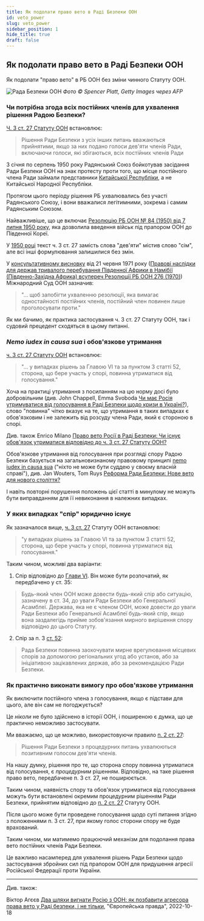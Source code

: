 ```yaml
---
title: Як подолати право вето в Раді Безпеки ООН
id: veto_power
slug: veto_power
sidebar_position: 1
hide_title: true
draft: false 
---
```


## Як подолати право вето в Раді Безпеки ООН

Як подолати "право вето" в РБ ООН без зміни чинного Статуту ООН.

![Рада Безпеки ООН](/img/Illustrations/docs/UN/veto_power/Zelensky_UN_SC.jpg "© Spencer Platt, Getty Images via AFP")
*Фото © Spencer Platt, Getty Images через AFP*

### Чи потрібна згода всіх постійних членів для ухвалення рішення Радою Безпеки?

[Ч. 3 ст. 27 Статуту ООН](https://www.un.org/en/about-us/un-charter/chapter-5) встановлює:
> Рішення Ради Безпеки з усіх інших питань вважаються прийнятими, якщо за них подано голоси дев'яти членів Ради, включаючи голоси, які збігаються, всіх постійних членів Ради

З січня по серпень 1950 року Радянський Союз бойкотував засідання Ради Безпеки ООН на знак протесту проти того, що місце постійного члена Ради займали представники [Китайської Республіки](https://uk.wikipedia.org/wiki/Тайвань), а не Китайської Народної Республіки.

Протягом цього періоду рішення РБ ухвалювались без участі Радянського Союзу, і вони вважалися легітимними, зокрема і самим Радянським Союзом.

Найважливіше, що це включає [Резолюцію РБ ООН № 84 (1950) від 7 липня 1950 року](https://uk.wikipedia.org/wiki/Резолюція_Ради_Безпеки_ООН_84), яка дозволила введення військ під прапором ООН до Південної Кореї.

У [1950 році](https://treaties.un.org/doc/publication/ctc/uncharter.pdf) текст ч. 3 ст. 27 замість слова "дев'яти" містив слово "сім", але всі інші формулювання залишилися без змін.

У [консультативному висновку](https://www.icj-cij.org/public/files/case-related/53/053-19710621-ADV-01-00-EN.pdf) від 21 червня 1971 року ([Правові наслідки для держав тривалого перебування Південної Африки в Намібії (Південно-Західна Африка) всупереч Резолюції РБ ООН 276 (1970)](https://www.icj-cij.org/en/case/53)) Міжнародний Суд ООН зазначив:

> "... щоб запобігти ухваленню резолюції, яка вимагає одностайності постійних членів, постійний член повинен лише проголосувати проти."

Як ми бачимо, як практика застосування ч. 3 ст. 27 Статуту ООН, так і судовий прецедент сходяться в цьому питанні.

### *Nemo iudex in causa sua* і обов'язкове утримання

[ч. 3 ст. 27 Статуту ООН](https://www.un.org/en/about-us/un-charter/chapter-5) встановлює:
> "... у випадках рішень за Главою VI та за пунктом 3 статті 52, сторона, що бере участь у спорі, повинна утриматися від голосування."

Хоча на практиці утримання з посиланням на цю норму досі було добровільним (див. John Chappell, Emma Svoboda [Чи має Росія утримуватися від голосування в Раді Безпеки щодо кризи в Україні?](https://www.lawfareblog.com/must-russia-abstain-security-council-votes-regarding-ukraine-crisis)), слово "повинна" чітко вказує на те, що утримання в таких випадках є обов'язковим і не залежить від розсуду члена Ради, який є стороною в спорі.

Див. також Enrico Milano [Право вето Росії в Раді Безпеки: Чи існує обов'язок утриматися відповідно до ч. 3 ст. 27 Статуту ООН?](https://www.zaoerv.de/75_2015/75_2015_1_a_215_232.pdf)

Обов'язкове утримання від голосування при розгляді спору Радою Безпеки базується на загальновизнаному правовому принципі [nemo iudex in causa sua](https://uk.wikipedia.org/wiki/Nemo_iudex_in_causa_sua) ("ніхто не може бути суддею у своєму власній справі"), див. Jan Wouters, Tom Ruys [Реформа Ради Безпеки: Нове вето для нового століття?](https://aei.pitt.edu/8980/1/ep9.pdf#page=16)

І навіть повторні порушення положень цієї статті в минулому не можуть бути виправданням для її невиконання в належних випадках.

### У яких випадках "спір" юридично існує

Як зазначалося вище, [ч. 3 ст. 27](https://www.un.org/en/about-us/un-charter/chapter-5) Статуту ООН встановлює:

> "у випадках рішень за Главою VI та за пунктом 3 статті 52, сторона, що бере участь у спорі, повинна утриматися від голосування."

Таким чином, можливі два варіанти:

1) Спір відповідно до [Глави VI](https://www.un.org/en/about-us/un-charter/chapter-6). Він може бути розпочатий, як передбачено у ст. 35:
> Будь-який член ООН може довести будь-який спір або ситуацію, зазначену в ст. 34, до уваги Ради Безпеки або Генеральної Асамблеї.
> Держава, яка не є членом ООН, може довести до уваги Ради Безпеки або Генеральної Асамблеї будь-який спір, якщо вона заздалегідь прийме зобов'язання мирного вирішення спору відповідно до цього Статуту.

2) Спір за п. 3 [ст. 52](https://www.un.org/en/about-us/un-charter/chapter-8):
> Рада Безпеки повинна заохочувати мирне врегулювання місцевих спорів за допомогою регіональних угод або установ, або за ініціативою зацікавлених держав, або за рекомендацією Ради Безпеки.

### Як практично виконати вимогу про обов'язкове утримання

Як виключити постійного члена з голосування, якщо є підстави для цього, але він сам не погоджується?

Це *ніколи* не було здійснено в історії ООН, і поширеною є думка, що це практично неможливо застосувати.

Ми вважаємо, що це можливо, використовуючи правило [п. 2 ст. 27](https://www.un.org/en/about-us/un-charter/chapter-5):
> Рішення Ради Безпеки з процедурних питань ухвалюються позитивним голосом дев'яти членів.

На нашу думку, рішення про те, що сторона спору повинна утриматися від голосування, є *процедурним* рішенням. Відповідно, на таке рішення право вето, передбачене п. 3 ст. 27, не поширюється.

Таким чином, наявність спору та обов'язок утриматися від голосування можуть бути встановлені окремим процедурним рішенням Ради Безпеки, прийнятим відповідно до [п. 2 ст. 27](https://www.un.org/en/about-us/un-charter/chapter-5) Статуту ООН.

Після цього може бути проведене голосування щодо суті питання згідно з положеннями п. 3 ст. 27, при якому голос сторони спору не буде врахований.

Таким чином, ми матимемо працюючий механізм для подолання права вето постійних членів Ради Безпеки.

Це важливо насамперед для ухвалення рішень Ради Безпеки щодо застосування збройних сил під прапором ООН для придушення агресії Російської Федерації проти України.

--- 

Див. також:

Віктор Агєєв [Два шляхи вигнати Росію з ООН: як позбавити агресора права вето у Раді безпеки, і не тільки](https://www.eurointegration.com.ua/articles/2022/10/18/7148832/), "Європейська правда", 2022-10-18 